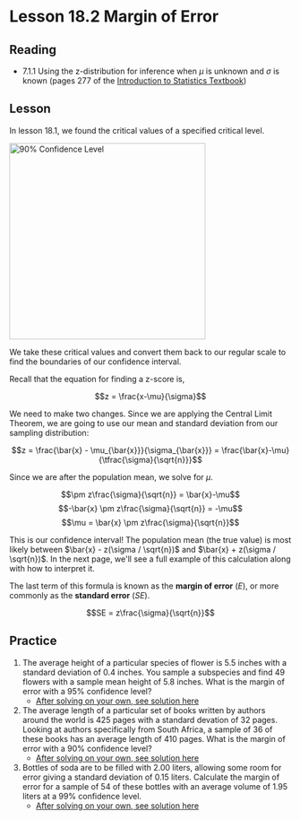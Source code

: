 # Lesson 18.2 Margin of Error
## Reading
* 7.1.1 Using the z-distribution for inference when $\mu$ is unknown and $\sigma$ is known (pages 277 of the [Introduction to Statistics Textbook](https://github.com/drolsonmi/SnowCollegeClasses/blob/main/math1040online/Resources/1040%20Introductory%20Statistics%20Textbook%20-%20OpenIntro%20-%20REV%206-13-19.pdf))

## Lesson
In lesson 18.1, we found the critical values of a specified critical level.

<img src="https://github.com/drolsonmi/SnowCollegeClasses/blob/main/math1040online/images/Fig18_1a_90ConfInt.png?raw=true" width="350" alt="90% Confidence Level">

We take these critical values and convert them back to our regular scale to find the boundaries of our confidence interval.

Recall that the equation for finding a z-score is,

$$z = \frac{x-\mu}{\sigma}$$

We need to make two changes. Since we are applying the Central Limit Theorem, we are going to use our mean and standard deviation from our sampling distribution:

$$z = \frac{\bar{x} - \mu_{\bar{x}}}{\sigma_{\bar{x}}} = \frac{\bar{x}-\mu}{\tfrac{\sigma}{\sqrt{n}}}$$

Since we are after the population mean, we solve for $\mu$.

$$\pm z\frac{\sigma}{\sqrt{n}} = \bar{x}-\mu$$
$$-\bar{x} \pm z\frac{\sigma}{\sqrt{n}} = -\mu$$
$$\mu = \bar{x} \pm z\frac{\sigma}{\sqrt{n}}$$

This is our confidence interval! The population mean (the true value) is most likely between $\bar{x} - z(\sigma / \sqrt{n})$ and $\bar{x} + z(\sigma / \sqrt{n})$. In the next page, we'll see a full example of this calculation along with how to interpret it.

The last term of this formula is known as the __margin of error__ ($E$), or more commonly as the __standard error__ ($SE$).

$$SE = z\frac{\sigma}{\sqrt{n}}$$


## Practice
1. The average height of a particular species of flower is 5.5 inches with a standard deviation of 0.4 inches. You sample a subspecies and find 49 flowers with a sample mean height of 5.8 inches. What is the margin of error with a 95% confidence level?
    * [After solving on your own, see solution here](https://github.com/drolsonmi/SnowCollegeClasses/blob/main/math1040online/Lectures/Solutions/18_2_Solution1.md)
2. The average length of a particular set of books written by authors around the world is 425 pages with a standard devation of 32 pages. Looking at authors specifically from South Africa, a sample of 36 of these books has an average length of 410 pages. What is the margin of error with a 90% confidence level?
    * [After solving on your own, see solution here](https://github.com/drolsonmi/SnowCollegeClasses/blob/main/math1040online/Lectures/Solutions/18_2_Solution2.md)
3. Bottles of soda are to be filled with 2.00 liters, allowing some room for error giving a standard deviation of 0.15 liters. Calculate the margin of error for a sample of 54 of these bottles with an average volume of 1.95 liters at a 99% confidence level.
    * [After solving on your own, see solution here](https://github.com/drolsonmi/SnowCollegeClasses/blob/main/math1040online/Lectures/Solutions/18_2_Solution3.md)